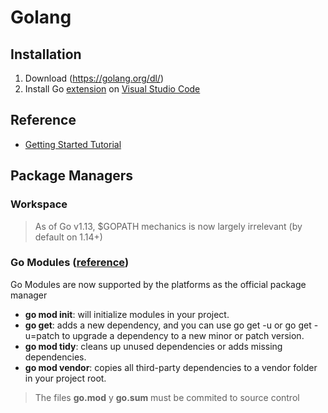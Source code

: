 # Golang

## Installation

1. Download (https://golang.org/dl/)
2. Install Go [extension](https://marketplace.visualstudio.com/items?itemName=golang.Go) on [Visual Studio Code](https://code.visualstudio.com/)

## Reference

* [Getting Started Tutorial](https://golang.org/doc/tutorial/getting-started)

## Package Managers

### Workspace

> As of Go v1.13, $GOPATH mechanics is now largely irrelevant (by default on 1.14+)

### Go Modules ([reference](https://www.honeybadger.io/blog/golang-go-package-management/))

Go Modules are now supported by the platforms as the official package manager

* **go mod init**: will initialize modules in your project.
* **go get**: adds a new dependency, and you can use go get -u or go get -u=patch to upgrade a dependency to a new minor or patch version.
* **go mod tidy**: cleans up unused dependencies or adds missing dependencies.
* **go mod vendor**: copies all third-party dependencies to a vendor folder in your project root.

> The files **go.mod** y **go.sum** must be commited to source control


